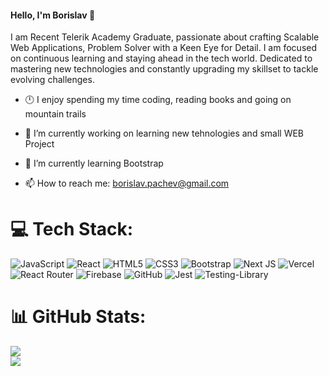 #### Hello, I'm Borislav 👋

I am Recent Telerik Academy Graduate, passionate about crafting Scalable Web Applications, Problem Solver with a Keen Eye for Detail. I am focused on continuous learning and staying ahead in the tech world. Dedicated to mastering new technologies and constantly upgrading my skillset to tackle evolving challenges.

- 🕛 I enjoy spending my time coding, reading books and going on mountain trails
- 🔭 I’m currently working on learning new tehnologies and small WEB Project
- 🌱 I’m currently learning Bootstrap

- 📫 How to reach me: borislav.pachev@gmail.com

# 💻 Tech Stack:
![JavaScript](https://img.shields.io/badge/javascript-%23323330.svg?style=for-the-badge&logo=javascript&logoColor=%23F7DF1E)  ![React](https://img.shields.io/badge/react-%2320232a.svg?style=for-the-badge&logo=react&logoColor=%2361DAFB) ![HTML5](https://img.shields.io/badge/html5-%23E34F26.svg?style=for-the-badge&logo=html5&logoColor=white) ![CSS3](https://img.shields.io/badge/css3-%231572B6.svg?style=for-the-badge&logo=css3&logoColor=white) ![Bootstrap](https://img.shields.io/badge/bootstrap-%238511FA.svg?style=for-the-badge&logo=bootstrap&logoColor=white)  ![Next JS](https://img.shields.io/badge/Next-black?style=for-the-badge&logo=next.js&logoColor=white) ![Vercel](https://img.shields.io/badge/vercel-%23000000.svg?style=for-the-badge&logo=vercel&logoColor=white)   ![React Router](https://img.shields.io/badge/React_Router-CA4245?style=for-the-badge&logo=react-router&logoColor=white) ![Firebase](https://img.shields.io/badge/firebase-%23039BE5.svg?style=for-the-badge&logo=firebase) ![GitHub](https://img.shields.io/badge/github-%23121011.svg?style=for-the-badge&logo=github&logoColor=white) ![Jest](https://img.shields.io/badge/-jest-%23C21325?style=for-the-badge&logo=jest&logoColor=white) ![Testing-Library](https://img.shields.io/badge/-TestingLibrary-%23E33332?style=for-the-badge&logo=testing-library&logoColor=white)

# 📊 GitHub Stats:
![](https://github-readme-stats.vercel.app/api?username=borislavpachev&theme=transparent&hide_border=false&include_all_commits=false&count_private=false)<br/>
![](https://github-readme-streak-stats.herokuapp.com/?user=borislavpachev&theme=transparent&hide_border=false)<br/>

